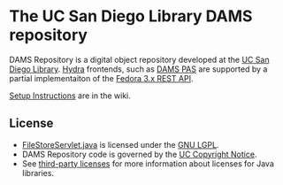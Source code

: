 The UC San Diego Library DAMS repository
========================================

DAMS Repository is a digital object repository developed at the
[UC San Diego Library](http://library.ucsd.edu/).
[Hydra](http://projecthydra.org/) frontends, such as
[DAMS PAS](http://github.com/ucsdlib/damspas)
are supported by a partial implementaiton of the
[Fedora 3.x REST API](https://wiki.duraspace.org/display/FEDORA38/REST+API).

[Setup Instructions](https://github.com/ucsdlib/damsrepo/wiki/Setup) are in the wiki.

License
-------
* [FileStoreServlet.java](src/java/edu/ucsd/library/dams/api/FileStoreServlet.java) is licensed under the [GNU LGPL](http://www.gnu.org/licenses/lgpl.html).
* DAMS Repository code is governed by the [UC Copyright Notice](UC_Copyright_Notice.txt).
* See [third-party licenses](third-party-licenses.txt) for more information about licenses for
  Java libraries.
